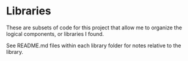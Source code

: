 # Libraries

These are subsets of code for this project that allow me to organize the logical components, or libraries I found.

See README.md files within each library folder for notes relative to the library.